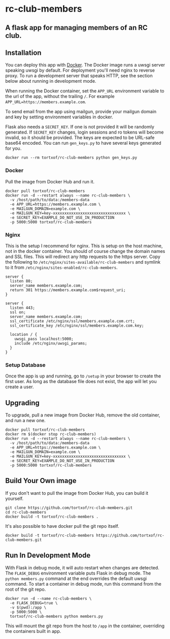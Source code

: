 # rc-club-members

## A flask app for managing members of an RC club.

## Installation

You can deploy this app with [Docker](https://www.docker.com/). The Docker image
runs a uwsgi server speaking uwsgi by default. For deployment you'll need nginx
to reverse proxy. To run a development server that speaks HTTP, see the section
below about running in development mode.

When running the Docker container, set the `APP_URL` environment variable to the
url of the app, without the trailing `/`. For example
`APP_URL=https://members.example.com`.

To send email from the app using mailgun, provide your mailgun domain and key by
setting environment variables in docker.

Flask also needs a `SECRET_KEY`. If one is not provided it will be randomly
generated. If `SECRET_KEY` changes, login sessions and ro tokens will become
invalid, so it should be provided. The keys are expected to be URL-safe base64
encoded. You can run `gen_keys.py` to have several keys generated for you.

    docker run --rm tortxof/rc-club-members python gen_keys.py

### Docker

Pull the image from Docker Hub and run it.

    docker pull tortxof/rc-club-members
    docker run -d --restart always --name rc-club-members \
      -v /host/path/to/data:/members-data
      -e APP_URL=https://members.example.com \
      -e MAILGUN_DOMAIN=example.com \
      -e MAILGUN_KEY=key-xxxxxxxxxxxxxxxxxxxxxxxxxxxxxxxx \
      -e SECRET_KEY=EXAMPLE_DO_NOT_USE_IN_PRODUCTION
      -p 5000:5000 tortxof/rc-club-members

### Nginx

This is the setup I recommend for nginx. This is setup on the host machine, not
in the docker container. You should of course change the domain names and SSL
files. This will redirect any http requests to the https server. Copy the
following to `/etc/nginx/sites-available/rc-club-members` and symlink to it from
`/etc/nginx/sites-enabled/rc-club-members`.

    server {
      listen 80;
      server_name members.example.com;
      return 301 https://members.example.com$request_uri;
    }

    server {
      listen 443;
      ssl on;
      server_name members.example.com;
      ssl_certificate /etc/nginx/ssl/members.example.com.crt;
      ssl_certificate_key /etc/nginx/ssl/members.example.com.key;

      location / {
        uwsgi_pass localhost:5000;
        include /etc/nginx/uwsgi_params;
      }
    }

### Setup Database

Once the app is up and running, go to `/setup` in your browser to create the
first user. As long as the database file does not exist, the app will let you
create a user.

## Upgrading

To upgrade, pull a new image from Docker Hub, remove the old container, and run
a new one.

    docker pull tortxof/rc-club-members
    docker rm $(docker stop rc-club-members)
    docker run -d --restart always --name rc-club-members \
      -v /host/path/to/data:/members-data
      -e APP_URL=https://members.example.com \
      -e MAILGUN_DOMAIN=example.com \
      -e MAILGUN_KEY=key-xxxxxxxxxxxxxxxxxxxxxxxxxxxxxxxx \
      -e SECRET_KEY=EXAMPLE_DO_NOT_USE_IN_PRODUCTION
      -p 5000:5000 tortxof/rc-club-members

## Build Your Own image

If you don't want to pull the image from Docker Hub, you can build it yourself.

    git clone https://github.com/tortxof/rc-club-members.git
    cd rc-club-members
    docker build -t tortxof/rc-club-members .

It's also possible to have docker pull the git repo itself.

    docker build -t tortxof/rc-club-members https://github.com/tortxof/rc-club-members.git

## Run In Development Mode

With Flask in debug mode, it will auto restart when changes are detected.
The `FLASK_DEBUG` environment variable puts Flask in debug mode.
The `python members.py` command at the end overrides the default uwsgi command.
To start a container in debug mode, run this command from the root of the git
repo.

    docker run -d --name rc-club-members \
      -e FLASK_DEBUG=true \
      -v $(pwd):/app \
      -p 5000:5000 \
      tortxof/rc-club-members python members.py

This will mount the git repo from the host to `/app` in the container,
overriding the containers built in app.
